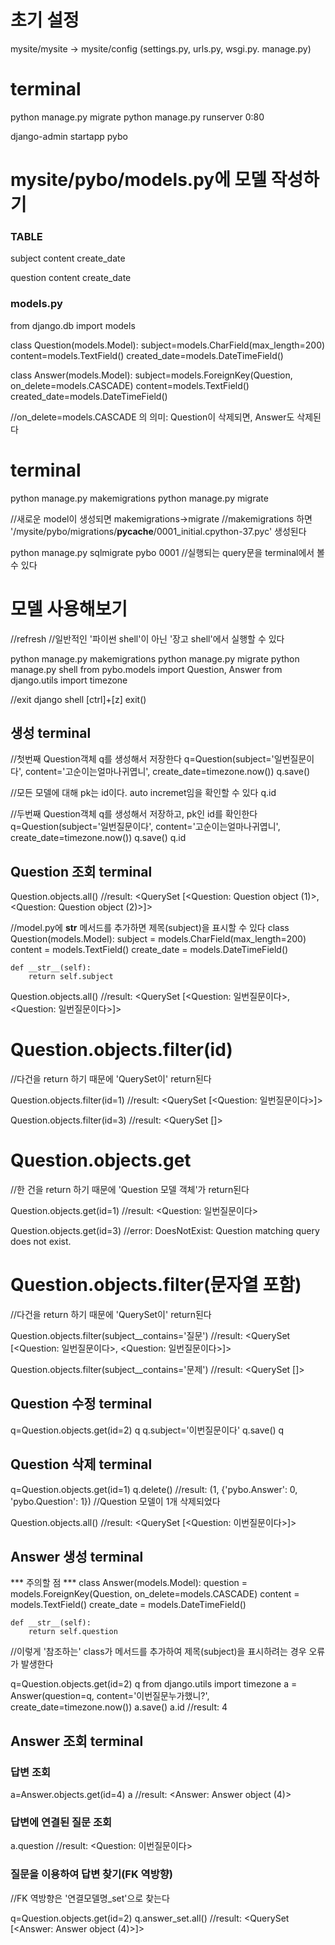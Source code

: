 # 초기 설정
mysite/mysite -> mysite/config
(settings.py, urls.py, wsgi.py. manage.py)

# terminal

python manage.py migrate
python manage.py runserver 0:80

django-admin startapp pybo

# mysite/pybo/models.py에 모델 작성하기

### TABLE
subject
content
create_date

question
content
create_date

### models.py

from django.db import models

class Question(models.Model):
    subject=models.CharField(max_length=200)
    content=models.TextField()
    created_date=models.DateTimeField()

class Answer(models.Model):
    subject=models.ForeignKey(Question, on_delete=models.CASCADE)
    content=models.TextField()
    created_date=models.DateTimeField()

//on_delete=models.CASCADE 의 의미: Question이 삭제되면, Answer도 삭제된다

# terminal
python manage.py makemigrations
python manage.py migrate

//새로운 model이 생성되면 makemigrations->migrate
//makemigrations 하면 '/mysite/pybo/migrations/__pycache__/0001_initial.cpython-37.pyc' 생성된다

python manage.py sqlmigrate pybo 0001
//실행되는 query문을 terminal에서 볼 수 있다

# 모델 사용해보기
//refresh
//일반적인 '파이썬 shell'이 아닌 '장고 shell'에서 실행할 수 있다

python manage.py makemigrations
python manage.py migrate
python manage.py shell
from pybo.models import Question, Answer
from django.utils import timezone



//exit django shell
[ctrl]+[z]
exit()



## 생성 terminal
//첫번째 Question객체 q를 생성해서 저장한다
q=Question(subject='일번질문이다', content='고순이는얼마나귀엽니', create_date=timezone.now())
q.save()

//모든 모델에 대해 pk는 id이다. auto incremet임을 확인할 수 있다
q.id

//두번째 Question객체 q를 생성해서 저장하고, pk인 id를 확인한다
q=Question(subject='일번질문이다', content='고순이는얼마나귀엽니', create_date=timezone.now())
q.save()
q.id




## Question 조회 terminal
Question.objects.all()
//result: <QuerySet [<Question: Question object (1)>, <Question: Question object (2)>]>


//model.py에 __str__ 메서드를 추가하면 제목(subject)을 표시할 수 있다
class Question(models.Model):
    subject = models.CharField(max_length=200)
    content = models.TextField()
    create_date = models.DateTimeField()
    
    def __str__(self):
        return self.subject
        

Question.objects.all()
//result: <QuerySet [<Question: 일번질문이다>, <Question: 일번질문이다>]>



# Question.objects.filter(id)
//다건을 return 하기 때문에 'QuerySet이' return된다

Question.objects.filter(id=1)
//result: <QuerySet [<Question: 일번질문이다>]>

Question.objects.filter(id=3)
//result: <QuerySet []>




# Question.objects.get
//한 건을 return 하기 때문에 'Question 모델 객체'가 return된다

Question.objects.get(id=1)
//result: <Question: 일번질문이다>

Question.objects.get(id=3)
//error: DoesNotExist: Question matching query does not exist.




# Question.objects.filter(문자열 포함)
//다건을 return 하기 때문에 'QuerySet이' return된다

Question.objects.filter(subject__contains='질문')
//result: <QuerySet [<Question: 일번질문이다>, <Question: 일번질문이다>]>

Question.objects.filter(subject__contains='문제')
//result: <QuerySet []>






## Question 수정 terminal
q=Question.objects.get(id=2)
q
q.subject='이번질문이다'
q.save()
q




## Question 삭제 terminal
q=Question.objects.get(id=1)
q.delete()
//result: (1, {'pybo.Answer': 0, 'pybo.Question': 1})
//Question 모델이 1개 삭제되었다

Question.objects.all()
//result: <QuerySet [<Question: 이번질문이다>]>


## Answer 생성 terminal
*** 주의할 점 ***
class Answer(models.Model):
    question = models.ForeignKey(Question, on_delete=models.CASCADE)
    content = models.TextField()
    create_date = models.DateTimeField()

    def __str__(self):
        return self.question
//이렇게 '참조하는' class가 메서드를 추가하여 제목(subject)을 표시하려는 경우 오류가 발생한다



q=Question.objects.get(id=2)
q
from django.utils import timezone
a = Answer(question=q, content='이번질문누가했니?', create_date=timezone.now())
a.save()
a.id
//result: 4

## Answer 조회 terminal
### 답변 조회
a=Answer.objects.get(id=4)
a
//result: <Answer: Answer object (4)>

### 답변에 연결된 질문 조회
a.question
//result: <Question: 이번질문이다>

### 질문을 이용하여 답변 찾기(FK 역방향)
//FK 역방향은 '연결모델명_set'으로 찾는다

q=Question.objects.get(id=2)
q.answer_set.all()
//result: <QuerySet [<Answer: Answer object (4)>]>